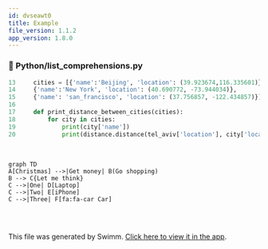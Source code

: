 ```yaml
---
id: dvseawt0
title: Example
file_version: 1.1.2
app_version: 1.8.0
---
```



<!-- NOTE-swimm-snippet: the lines below link your snippet to Swimm -->
### 📄 Python/list_comprehensions.py
```python
13     cities = [{'name':'Beijing', 'location': (39.923674,116.335601)}, 
14     {'name':'New York', 'location': (40.690772, -73.944034)}, 
15     {'name': 'san_francisco', 'location': (37.756857, -122.434857)}]
16     
17     def print_distance_between_cities(cities):
18         for city in cities:
19             print(city['name'])
20             print(distance.distance(tel_aviv['location'], city['location']).km)
```

<br/>

<!--MERMAID {width:100}-->
```mermaid
graph TD
A[Christmas] -->|Get money| B(Go shopping)
B --> C{Let me think}
C -->|One| D[Laptop]
C -->|Two| E[iPhone]
C -->|Three| F[fa:fa-car Car]


```
<!--MCONTENT {content: "graph TD<br/>\nA\\[Christmas\\] \\-\\-\\>|Get money| B(Go shopping)<br/>\nB \\-\\-\\> C{Let me think}<br/>\nC \\-\\-\\>|One| D\\[Laptop\\]<br/>\nC \\-\\-\\>|Two| E\\[iPhone\\]<br/>\nC \\-\\-\\>|Three| F\\[fa:fa-car Car\\]<br/>\n\n<br/>"} --->

<br/>

This file was generated by Swimm. [Click here to view it in the app](https://app.swimm.io/repos/Z2l0aHViJTNBJTNBYmxvZy1leGFtcGxlcyUzQSUzQWplZmYtdmluY2VudA==/docs/dvseawt0).
